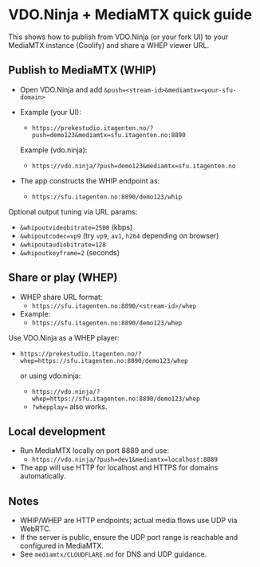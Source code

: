 # VDO.Ninja + MediaMTX quick guide

This shows how to publish from VDO.Ninja (or your fork UI) to your MediaMTX instance (Coolify) and share a WHEP viewer URL.

## Publish to MediaMTX (WHIP)

- Open VDO.Ninja and add `&push=<stream-id>&mediamtx=<your-sfu-domain>`
- Example (your UI):
  - `https://prekestudio.itagenten.no/?push=demo123&mediamtx=sfu.itagenten.no:8890`
  
  Example (vdo.ninja):
  - `https://vdo.ninja/?push=demo123&mediamtx=sfu.itagenten.no`
- The app constructs the WHIP endpoint as:
  - `https://sfu.itagenten.no:8890/demo123/whip`

Optional output tuning via URL params:

- `&whipoutvideobitrate=2500` (kbps)
- `&whipoutcodec=vp9` (try `vp9`, `av1`, `h264` depending on browser)
- `&whipoutaudiobitrate=128`
- `&whipoutkeyframe=2` (seconds)

## Share or play (WHEP)

- WHEP share URL format:
  - `https://sfu.itagenten.no:8890/<stream-id>/whep`
- Example:
  - `https://sfu.itagenten.no:8890/demo123/whep`

Use VDO.Ninja as a WHEP player:

- `https://prekestudio.itagenten.no/?whep=https://sfu.itagenten.no:8890/demo123/whep`
  
  or using vdo.ninja:
  
  - `https://vdo.ninja/?whep=https://sfu.itagenten.no:8890/demo123/whep`
  - `?whepplay=` also works.

## Local development

- Run MediaMTX locally on port 8889 and use:
  - `https://vdo.ninja/?push=dev1&mediamtx=localhost:8889`
- The app will use HTTP for localhost and HTTPS for domains automatically.

## Notes

- WHIP/WHEP are HTTP endpoints; actual media flows use UDP via WebRTC.
- If the server is public, ensure the UDP port range is reachable and configured in MediaMTX.
- See `mediamtx/CLOUDFLARE.md` for DNS and UDP guidance.
